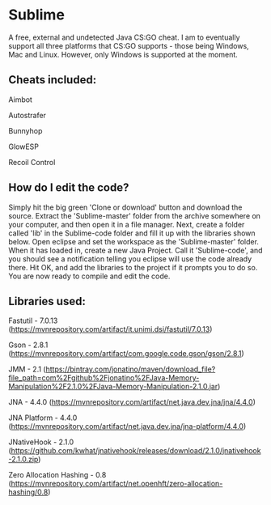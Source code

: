 # Sublime
A free, external and undetected Java CS:GO cheat. I am to eventually support all three platforms that CS:GO supports - those being Windows, Mac and Linux. However, only Windows is supported at the moment.

## Cheats included:
Aimbot

Autostrafer

Bunnyhop

GlowESP

Recoil Control

## How do I edit the code?
Simply hit the big green 'Clone or download' button and download the source. Extract the 'Sublime-master' folder from the archive somewhere on your computer, and then open it in a file manager. Next, create a folder called 'lib' in the Sublime-code folder and fill it up with the libraries shown below. Open eclipse and set the workspace as the 'Sublime-master' folder. When it has loaded in, create a new Java Project. Call it 'Sublime-code', and you should see a notification telling you eclipse will use the code already there. Hit OK, and add the libraries to the project if it prompts you to do so. You are now ready to compile and edit the code.

## Libraries used:
Fastutil - 7.0.13 (https://mvnrepository.com/artifact/it.unimi.dsi/fastutil/7.0.13)

Gson - 2.8.1 (https://mvnrepository.com/artifact/com.google.code.gson/gson/2.8.1)

JMM - 2.1 (https://bintray.com/jonatino/maven/download_file?file_path=com%2Fgithub%2Fjonatino%2FJava-Memory-Manipulation%2F2.1.0%2FJava-Memory-Manipulation-2.1.0.jar)

JNA - 4.4.0 (https://mvnrepository.com/artifact/net.java.dev.jna/jna/4.4.0)

JNA Platform - 4.4.0 (https://mvnrepository.com/artifact/net.java.dev.jna/jna-platform/4.4.0)

JNativeHook - 2.1.0 (https://github.com/kwhat/jnativehook/releases/download/2.1.0/jnativehook-2.1.0.zip)

Zero Allocation Hashing - 0.8 (https://mvnrepository.com/artifact/net.openhft/zero-allocation-hashing/0.8)

